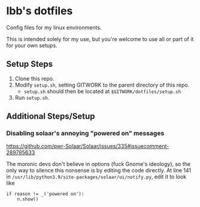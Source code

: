 # Ibb's dotfiles
Config files for my linux environments.

This is intended solely for my use, but you're welcome to use all or part of it for your own
setups.

## Setup Steps
1. Clone this repo.
1. Modify `setup.sh`, setting GITWORK to the parent directory of this repo.
    - `setup.sh` should then be located at `$GITWORK/dotfiles/setup.sh`
1. Run `setup.sh`.

## Additional Steps/Setup
### Disabling solaar's annoying "powered on" messages
https://github.com/pwr-Solaar/Solaar/issues/335#issuecomment-289785633

The moronic devs don't believe in options (fuck Gnome's ideology), so the only way to silence this nonsense is by editing the code directly. At line 141 in `/usr/lib/python3.9/site-packages/solaar/ui/notify.py`, edit it to look like
```
if reason != _('powered on'):
    n.show()
```
